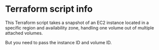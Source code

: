 # Terraform script info 
This Terraform script takes a snapshot of an EC2 instance located in a specific region and availability zone, handling one volume out of multiple attached volumes.

But you need to pass the instance ID and volume ID.